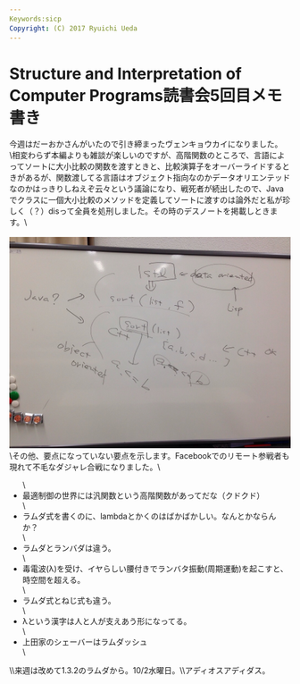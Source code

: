 ```yaml
---
Keywords:sicp
Copyright: (C) 2017 Ryuichi Ueda
---
```


# <!--:ja-->Structure and Interpretation of Computer Programs読書会5回目メモ書き<!--:-->
今週はだーおかさんがいたので引き締まったヴェンキョウカイになりました。\\相変わらず本編よりも雑談が楽しいのですが、高階関数のところで、言語によってソートに大小比較の関数を渡すときと、比較演算子をオーバーライドするときがあるが、関数渡してる言語はオブジェクト指向なのかデータオリエンテッドなのかはっきりしねえぞ云々という議論になり、戦死者が続出したので、Javaでクラスに一個大小比較のメソッドを定義してソートに渡すのは論外だと私が珍しく（？）disって全員を処刑しました。その時のデスノートを掲載しときます。\\<br /><br /><a href="20130927-221628.jpg"><img src="20130927-221628.jpg" alt="20130927-221628.jpg" class="alignnone size-full" /></a>\\その他、要点になっていない要点を示します。Facebookでのリモート参戦者も現れて不毛なダジャレ合戦になりました。\\<ul>\	<li>最適制御の世界には汎関数という高階関数があってだな（クドクド）</li>\	<li>ラムダ式を書くのに、lambdaとかくのはばかばかしい。なんとかならんか？</li>\	<li>ラムダとランバダは違う。</li>\	<li>毒電波(λ)を受け、イヤらしい腰付きでランバタ振動(周期運動)を起こすと、時空間を超える。</li>\	<li>ラムダ式とねじ式も違う。</li>\	<li>λという漢字は人と人が支えあう形になってる。</li>\\	<li>上田家のシェーバーはラムダッシュ</li>\\</ul>\\\来週は改めて1.3.2のラムダから。10/2水曜日。\\\アディオスアディダス。
